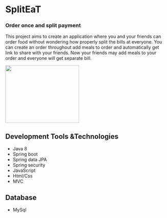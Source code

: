 # SplitEaT
### Order once and split payment
This project aims to create an application where you and your friends can order food without wondering how properly split the bills at everyone. You can create an order throughout add  meals to order and automatically get link to share with your friends. Now your friends may add meals to your order and everyone will get separate bill.


<img src="https://img.etimg.com/thumb/msid-11147015,width-643,imgsize-36207,resizemode-4/the-rules-of-going-dutch-while-splitting-the-bill.jpg" width="230" height="180" />


Development Tools &Technologies
----
- Java 8
- Spring boot
- Spring data JPA
- Spring security
- JavaScript
- Html/Css
- MVC

Database
----
- MySql
